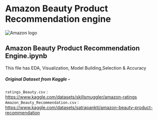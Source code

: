 # Amazon Beauty Product Recommendation engine
![Amazon logo](https://user-images.githubusercontent.com/88264074/230715170-327ccf54-d93c-4747-95e8-a06593789b6c.png)

## Amazon Beauty Product Recommendation Engine.ipynb
This file has EDA, Visualization, Model Building,Selection & Accuracy

##### Original Dataset from Kaggle - 
`ratings_Beauty.csv`               : https://www.kaggle.com/datasets/skillsmuggler/amazon-ratings                                                              
`Amazon_Beauty_Recommendation.csv` : https://www.kaggle.com/datasets/satrapankti/amazon-beauty-product-recommendation
